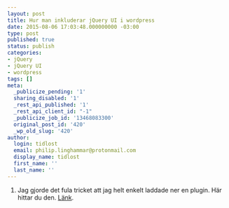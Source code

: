 ```yaml
---
layout: post
title: Hur man inkluderar jQuery UI i wordpress
date: 2015-08-06 17:03:48.000000000 -03:00
type: post
published: true
status: publish
categories:
- jQuery
- jQuery UI
- wordpress
tags: []
meta:
  _publicize_pending: '1'
  sharing_disabled: '1'
  _rest_api_published: '1'
  _rest_api_client_id: "-1"
  _publicize_job_id: '13468083300'
  original_post_id: '420'
  _wp_old_slug: '420'
author:
  login: tidlost
  email: philip.linghammar@protonmail.com
  display_name: tidlost
  first_name: ''
  last_name: ''
---
```

1. Jag gjorde det fula tricket att jag helt enkelt laddade ner en plugin. Här hittar du den. [Länk](https://wordpress.org/plugins/jquery-ui-widgets/installation/).
